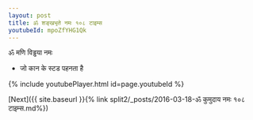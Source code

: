 ```yaml
---
layout: post
title: ॐ शङ्खभृते नमः १०८ टाइम्स
youtubeId: mpoZfYHG1Qk
---
```

 
 
 ॐ मणि विड्ढया नमः  
 
 -  जो कान के स्टड पहनता है 
 
  
 
  
 
 
 
 
 
 


{% include youtubePlayer.html id=page.youtubeId %}
 
[Next]({{ site.baseurl }}{% link  split2/_posts/2016-03-18-ॐ कुमुदाय नमः १०८ टाइम्स.md%})
 
